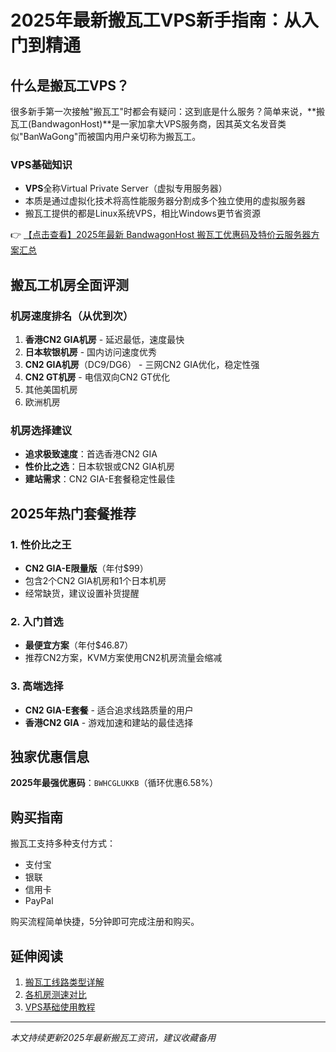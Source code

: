 # 2025年最新搬瓦工VPS新手指南：从入门到精通

## 什么是搬瓦工VPS？

很多新手第一次接触"搬瓦工"时都会有疑问：这到底是什么服务？简单来说，**搬瓦工(BandwagonHost)**是一家加拿大VPS服务商，因其英文名发音类似"BanWaGong"而被国内用户亲切称为搬瓦工。

### VPS基础知识
- **VPS**全称Virtual Private Server（虚拟专用服务器）
- 本质是通过虚拟化技术将高性能服务器分割成多个独立使用的虚拟服务器
- 搬瓦工提供的都是Linux系统VPS，相比Windows更节省资源

👉 [【点击查看】2025年最新 BandwagonHost 搬瓦工优惠码及特价云服务器方案汇总](https://bit.ly/banwagon)

## 搬瓦工机房全面评测

### 机房速度排名（从优到次）
1. **香港CN2 GIA机房** - 延迟最低，速度最快
2. **日本软银机房** - 国内访问速度优秀
3. **CN2 GIA机房**（DC9/DG6） - 三网CN2 GIA优化，稳定性强
4. **CN2 GT机房** - 电信双向CN2 GT优化
5. 其他美国机房
6. 欧洲机房

### 机房选择建议
- **追求极致速度**：首选香港CN2 GIA
- **性价比之选**：日本软银或CN2 GIA机房
- **建站需求**：CN2 GIA-E套餐稳定性最佳

## 2025年热门套餐推荐

### 1. 性价比之王
- **CN2 GIA-E限量版**（年付$99）
- 包含2个CN2 GIA机房和1个日本机房
- 经常缺货，建议设置补货提醒

### 2. 入门首选
- **最便宜方案**（年付$46.87）
- 推荐CN2方案，KVM方案使用CN2机房流量会缩减

### 3. 高端选择
- **CN2 GIA-E套餐** - 适合追求线路质量的用户
- **香港CN2 GIA** - 游戏加速和建站的最佳选择

## 独家优惠信息

**2025年最强优惠码**：`BWHCGLUKKB`（循环优惠6.58%）

## 购买指南

搬瓦工支持多种支付方式：
- 支付宝
- 银联
- 信用卡
- PayPal

购买流程简单快捷，5分钟即可完成注册和购买。

## 延伸阅读

1. [搬瓦工线路类型详解]()
2. [各机房测速对比]()
3. [VPS基础使用教程]()

---

*本文持续更新2025年最新搬瓦工资讯，建议收藏备用*